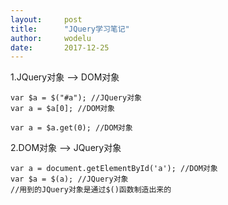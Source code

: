 ```yaml
---
layout:		post
title:		"JQuery学习笔记"
author:		wodelu
date:		2017-12-25
---
```


1.JQuery对象 ——> DOM对象

```
var $a = $("#a"); //JQuery对象
var a = $a[0]; //DOM对象

var a = $a.get(0); //DOM对象
```

2.DOM对象 ——> JQuery对象

```
var a = document.getElementById('a'); //DOM对象
var $a = $(a); //JQuery对象
//用到的JQuery对象是通过$()函数制造出来的
```
